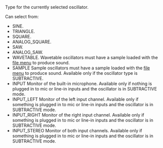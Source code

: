 Type for the currently selected oscillator.

Can select from:
 - <string-for name="STRING_FOR_SINE">SINE</string-for>.
 - <string-for name="STRING_FOR_TRIANGLE">TRIANGLE</string-for>.
 - <string-for name="STRING_FOR_SQUARE">SQUARE</string-for>.
 - <string-for name="STRING_FOR_ANALOG_SQUARE">ANALOG_SQUARE</string-for>.
 - <string-for name="STRING_FOR_SAW">SAW</string-for>.
 - <string-for name="STRING_FOR_ANALOG_SAW">ANALOG_SAW</string-for>.
 - <string-for name="STRING_FOR_WAVETABLE">WAVETABLE</string-for>.
   Wavetable oscillators must have a sample loaded with the [file menu](./file_browser.md) to produce sound.
 - <string-for name="STRING_FOR_SAMPLE">SAMPLE</string-for>
   Sample oscillators must have a sample loaded with the [file menu](./file_browser.md) to produce sound. Available only
   if the oscillator type is <string-for name="STRING_FOR_SUBTRACTIVE">SUBTRACTIVE</string-for>.
 - <string-for name="STRING_FOR_INPUT">INPUT</string-for>
   Monitor of the built-in microphone. Available only if nothing is plugged in to mic or line-in inputs and the
   oscillator is in <string-for name="STRING_FOR_SUBTRACTIVE">SUBTRACTIVE</string-for> mode.
 - <string-for name="STRING_FOR_INPUT_LEFT">INPUT_LEFT</string-for>
   Monitor of the left input channel. Available only if something is plugged in to mic or line-in inputs and the
   oscillator is in <string-for name="STRING_FOR_SUBTRACTIVE">SUBTRACTIVE</string-for> mode.
 - <string-for name="STRING_FOR_INPUT_RIGHT">INPUT_RIGHT</string-for>
   Monitor of the right input channel. Available only if something is plugged in to mic or line-in inputs and the
   oscillator is in <string-for name="STRING_FOR_SUBTRACTIVE">SUBTRACTIVE</string-for> mode.
 - <string-for name="STRING_FOR_INPUT_STEREO">INPUT_STEREO</string-for>
   Monitor of both input channels. Available only if something is plugged in to mic or line-in inputs and the
   oscillator is in <string-for name="STRING_FOR_SUBTRACTIVE">SUBTRACTIVE</string-for> mode.
